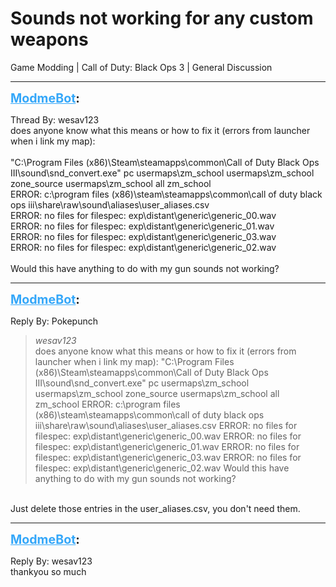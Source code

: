 # Sounds not working for any custom weapons
Game Modding | Call of Duty: Black Ops 3 | General Discussion

---
<strong style="font-size: 1.4em;"><span style="text-decoration: underline;text-decoration-color: #34a7f9;"><span style="color:#34a7f9;">ModmeBot</span></span>:</strong>

<p>Thread By: wesav123<br />does anyone know what this means or how to fix it (errors from launcher when i link my map):<br /> <br />&quot;C:\Program Files (x86)\Steam\steamapps\common\Call of Duty Black Ops III\sound\snd_convert.exe&quot; pc usermaps\zm_school usermaps\zm_school zone_source usermaps\zm_school all zm_school<br />ERROR: c:\program files (x86)\steam\steamapps\common\call of duty black ops iii\share\raw\sound\aliases\user_aliases.csv<br />ERROR: no files for filespec: exp\distant\generic\generic_00.wav<br />ERROR: no files for filespec: exp\distant\generic\generic_01.wav<br />ERROR: no files for filespec: exp\distant\generic\generic_03.wav<br />ERROR: no files for filespec: exp\distant\generic\generic_02.wav<br /> <br />Would this have anything to do with my gun sounds not working?</p>

---
<strong style="font-size: 1.4em;"><span style="text-decoration: underline;text-decoration-color: #34a7f9;"><span style="color:#34a7f9;">ModmeBot</span></span>:</strong>

<p>Reply By: Pokepunch<br /><blockquote><em>wesav123</em><br />does anyone know what this means or how to fix it (errors from launcher when i link my map):   &quot;C:\Program Files (x86)\Steam\steamapps\common\Call of Duty Black Ops III\sound\snd_convert.exe&quot; pc usermaps\zm_school usermaps\zm_school zone_source usermaps\zm_school all zm_school ERROR: c:\program files (x86)\steam\steamapps\common\call of duty black ops iii\share\raw\sound\aliases\user_aliases.csv ERROR: no files for filespec: exp\distant\generic\generic_00.wav ERROR: no files for filespec: exp\distant\generic\generic_01.wav ERROR: no files for filespec: exp\distant\generic\generic_03.wav ERROR: no files for filespec: exp\distant\generic\generic_02.wav   Would this have anything to do with my gun sounds not working?</blockquote><br /> Just delete those entries in the user_aliases.csv, you don&#39;t need them.</p>

---
<strong style="font-size: 1.4em;"><span style="text-decoration: underline;text-decoration-color: #34a7f9;"><span style="color:#34a7f9;">ModmeBot</span></span>:</strong>

<p>Reply By: wesav123<br />thankyou so much</p>
